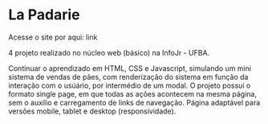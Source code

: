 # La Padarie

Acesse o site por aqui: link

4 projeto realizado no núcleo web (básico) na InfoJr - UFBA.

Continuar o aprendizado em HTML, CSS e Javascript, simulando um mini sistema de vendas de pães, com renderização do sistema em função da interação com o usúário, por intermédio de um modal. O projeto possui o formato single page, em que todas as ações acontecem na mesma página, sem o auxílio e carregamento de links de navegação. Página adaptável para versões mobile, tablet e desktop (responsividade).
